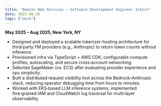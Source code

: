 ```yaml
---
title: "Amazon Web Services — Software Development Engineer Intern"
date: 2025-08-20
tags: ["work"]
---
```


**May 2025 – Aug 2025, New York, NY**

- Designed and deployed a scalable tokenizer-hosting architecture for third‑party FM providers (e.g., Anthropic) to return token counts without inference.
- Provisioned infra via TypeScript + AWS CDK; configurable compute profiles, autoscaling, and secure cross‑account networking.
- Selected SageMaker (vs. ECS) after evaluating provider experience and ops simplicity.
- Built a distributed request visibility tool across the Bedrock–Anthropic stack, reducing operator debugging time from hours to minutes.
- Worked with EKS‑based LLM inference systems; implemented fine‑grained IAM and CloudWatch log traversal for multi‑layer observability.
